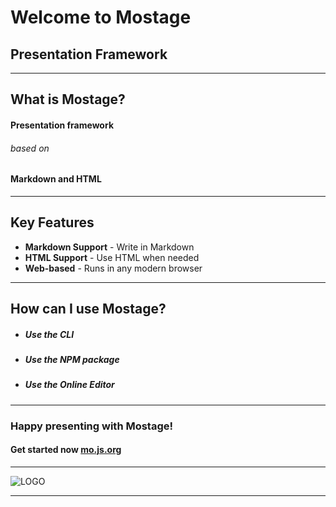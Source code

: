 # Welcome to Mostage

## Presentation Framework

---

## What is Mostage?

#### Presentation framework

###### based on

#### Markdown and HTML

---

## Key Features

- **Markdown Support** - Write in Markdown
- **HTML Support** - Use HTML when needed
- **Web-based** - Runs in any modern browser

---

## How can I use Mostage?

- ##### Use the CLI
- ##### Use the NPM package
- ##### Use the Online Editor

---

<!-- confetti -->

### Happy presenting with Mostage!

#### Get started now [mo.js.org](https://mo.js.org)

---

<!-- confetti -->

![LOGO](https://mo.js.org/demo/images/logo.svg)

---
